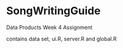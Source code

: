 # SongWritingGuide
Data Products Week 4 Assignment

contains data set, ui.R, server.R and global.R

